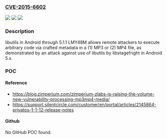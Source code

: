 ### [CVE-2015-6602](https://cve.mitre.org/cgi-bin/cvename.cgi?name=CVE-2015-6602)
![](https://img.shields.io/static/v1?label=Product&message=n%2Fa&color=blue)
![](https://img.shields.io/static/v1?label=Version&message=n%2Fa&color=blue)
![](https://img.shields.io/static/v1?label=Vulnerability&message=n%2Fa&color=brighgreen)

### Description

libutils in Android through 5.1.1 LMY48M allows remote attackers to execute arbitrary code via crafted metadata in a (1) MP3 or (2) MP4 file, as demonstrated by an attack against use of libutils by libstagefright in Android 5.x.

### POC

#### Reference
- https://blog.zimperium.com/zimperium-zlabs-is-raising-the-volume-new-vulnerability-processing-mp3mp4-media/
- https://support.silentcircle.com/customer/en/portal/articles/2145864-privatos-1-1-12-release-notes

#### Github
No GitHub POC found.

